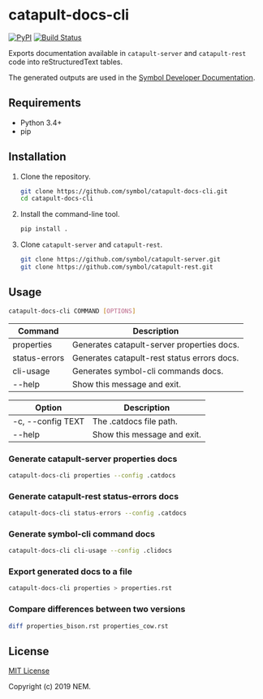 # catapult-docs-cli

[![PyPI](https://img.shields.io/pypi/v/catapultdocscli)](https://pypi.org/project/catapultdocscli/)
[![Build Status](https://travis-ci.com/symbol/catapult-docs-cli.svg?branch=master)](https://travis-ci.com/symbol/catapult-docs-cli)

Exports documentation available in ``catapult-server`` and ``catapult-rest`` code into reStructuredText tables.

The generated outputs are used in the [Symbol Developer Documentation](http://symbol.github.io).

## Requirements

- Python 3.4+
- pip

## Installation

1. Clone the repository.

   ``` bash
   git clone https://github.com/symbol/catapult-docs-cli.git
   cd catapult-docs-cli
   ```

2. Install the command-line tool.

   ``` bash
   pip install .
   ```

3. Clone ``catapult-server`` and ``catapult-rest``.

   ``` bash
   git clone https://github.com/symbol/catapult-server.git
   git clone https://github.com/symbol/catapult-rest.git
   ```

## Usage

``` bash
catapult-docs-cli COMMAND [OPTIONS]
```

| Command               | Description                                         |
|-----------------------|-----------------------------------------------------|
| properties            | Generates catapult-server properties docs.          |
| status-errors         | Generates catapult-rest status errors docs.         |
| cli-usage             | Generates symbol-cli commands docs.                 |
| --help                | Show this message and exit.                         |

| Option                | Description                                         |
|-----------------------|-----------------------------------------------------|
| -c, --config TEXT     | The .catdocs file path.                             |
| --help                | Show this message and exit.                         |

### Generate catapult-server properties docs

``` bash
catapult-docs-cli properties --config .catdocs
```

### Generate catapult-rest status-errors docs

``` bash
catapult-docs-cli status-errors --config .catdocs
```

### Generate symbol-cli command docs

``` bash
catapult-docs-cli cli-usage --config .clidocs
```

### Export generated docs to a file

``` bash
catapult-docs-cli properties > properties.rst
```

### Compare differences between two versions

``` bash
diff properties_bison.rst properties_cow.rst
```

## License

[MIT License](LICENSE.md)

Copyright (c) 2019 NEM.
